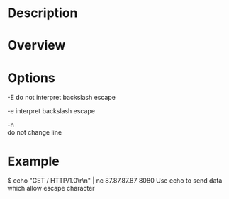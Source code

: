 # Description

# Overview

# Options
-E
    do not interpret backslash escape

-e
    interpret backslash escape

-n  
    do not change line
    
# Example
$ echo "GET / HTTP/1.0\r\n\" | nc 87.87.87.87 8080
    Use echo to send data which allow escape character

